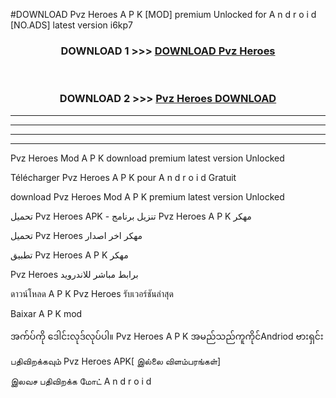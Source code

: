 #DOWNLOAD Pvz Heroes  A P K [MOD] premium Unlocked for A n d r o i d [NO.ADS] latest version i6kp7



<div align="center">

<h3>DOWNLOAD 1 >>> <a href="https://teeasianyam.web.app?sq=Pvz Heroes ">DOWNLOAD Pvz Heroes  </a></h3><br>

<h3>DOWNLOAD 2 >>> <a href="https://teeasianyam.web.app?sq=Pvz Heroes  ">Pvz Heroes   DOWNLOAD </a></h3>

</div>


----------------------------------------------------------

----------------------------------------------------------

----------------------------------------------------------

----------------------------------------------------------


Pvz Heroes   Mod A P K download premium latest version Unlocked

Télécharger Pvz Heroes   A P K pour A n d r o i d Gratuit

download Pvz Heroes   Mod A P K premium latest version Unlocked

تحميل Pvz Heroes   APK - تنزيل برنامج Pvz Heroes   A P K مهكر

تحميل Pvz Heroes   مهكر اخر اصدار

تطبيق Pvz Heroes   A P K مهكر

Pvz Heroes   برابط مباشر للاندرويد

ดาวน์โหลด A P K Pvz Heroes   รับเวอร์ชันล่าสุด

Baixar A P K mod

အက်ပ်ကို ဒေါင်းလုဒ်လုပ်ပါ။ Pvz Heroes   A P K အမည်သည်ကူကိုင်Andriod ဗားရှင်း

பதிவிறக்கவும் Pvz Heroes   APK[ இல்லை விளம்பரங்கள்] 
 
இலவச பதிவிறக்க மோட் A n d r o i d




